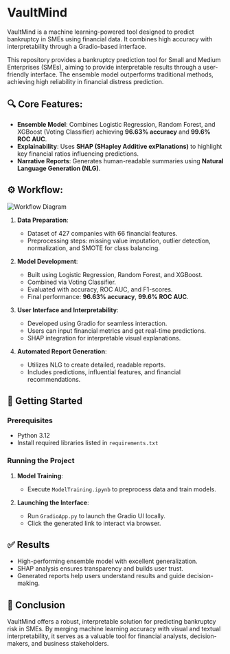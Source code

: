# VaultMind


VaultMind is a machine learning-powered tool designed to predict bankruptcy in SMEs using financial data. It combines high accuracy with interpretability through a Gradio-based interface.

This repository provides a bankruptcy prediction tool for Small and Medium Enterprises (SMEs), aiming to provide interpretable results through a user-friendly interface. The ensemble model outperforms traditional methods, achieving high reliability in financial distress prediction.

## 🔍 Core Features:

* **Ensemble Model**: Combines Logistic Regression, Random Forest, and XGBoost (Voting Classifier) achieving **96.63% accuracy** and **99.6% ROC AUC**.
* **Explainability**: Uses **SHAP (SHapley Additive exPlanations)** to highlight key financial ratios influencing predictions.
* **Narrative Reports**: Generates human-readable summaries using **Natural Language Generation (NLG)**.


## ⚙️ Workflow:
![Workflow Diagram](https://github.com/user-attachments/assets/159e6ccb-d02b-4dd5-a853-2e32072f27c8)
1. **Data Preparation**:

   * Dataset of 427 companies with 66 financial features.
   * Preprocessing steps: missing value imputation, outlier detection, normalization, and SMOTE for class balancing.

2. **Model Development**:

   * Built using Logistic Regression, Random Forest, and XGBoost.
   * Combined via Voting Classifier.
   * Evaluated with accuracy, ROC AUC, and F1-scores.
   * Final performance: **96.63% accuracy**, **99.6% ROC AUC**.

3. **User Interface and Interpretability**:

   * Developed using Gradio for seamless interaction.
   * Users can input financial metrics and get real-time predictions.
   * SHAP integration for interpretable visual explanations.

4. **Automated Report Generation**:

   * Utilizes NLG to create detailed, readable reports.
   * Includes predictions, influential features, and financial recommendations.



## 🚀 Getting Started

### Prerequisites

* Python 3.12
* Install required libraries listed in `requirements.txt`

### Running the Project

1. **Model Training**:

   * Execute `ModelTraining.ipynb` to preprocess data and train models.
2. **Launching the Interface**:

   * Run `GradioApp.py` to launch the Gradio UI locally.
   * Click the generated link to interact via browser.

## ✅ Results

* High-performing ensemble model with excellent generalization.
* SHAP analysis ensures transparency and builds user trust.
* Generated reports help users understand results and guide decision-making.

## 🔹 Conclusion

VaultMind offers a robust, interpretable solution for predicting bankruptcy risk in SMEs. By merging machine learning accuracy with visual and textual interpretability, it serves as a valuable tool for financial analysts, decision-makers, and business stakeholders.
